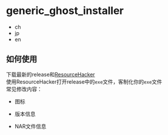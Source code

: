 ﻿# generic_ghost_installer  

- ch
- jp
- en

## 如何使用  

下载最新的release和[ResourceHacker](http://www.angusj.com/resourcehacker/)  
使用ResourceHacker打开release中的`exe`文件，客制化你的`exe`文件  
常见修改内容：

- 图标  
  
- 版本信息  
  
- NAR文件信息  
  

